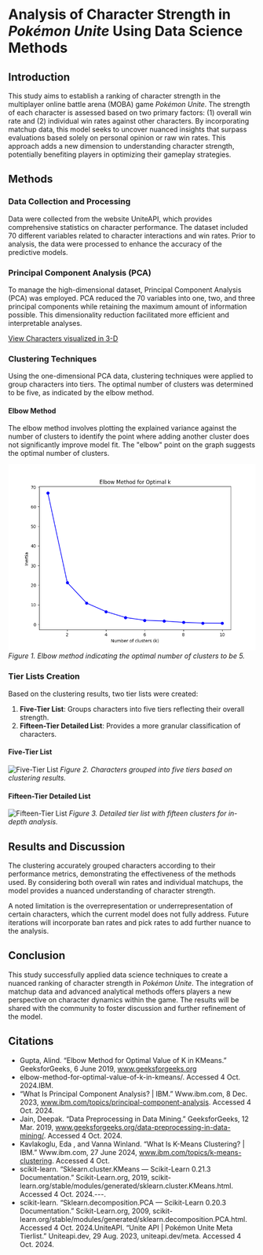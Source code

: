 # Analysis of Character Strength in *Pokémon Unite* Using Data Science Methods

## Introduction

This study aims to establish a ranking of character strength in the multiplayer online battle arena (MOBA) game *Pokémon Unite*. The strength of each character is assessed based on two primary factors: (1) overall win rate and (2) individual win rates against other characters. By incorporating matchup data, this model seeks to uncover nuanced insights that surpass evaluations based solely on personal opinion or raw win rates. This approach adds a new dimension to understanding character strength, potentially benefiting players in optimizing their gameplay strategies.

## Methods

### Data Collection and Processing

Data were collected from the website UniteAPI, which provides comprehensive statistics on character performance. The dataset included 70 different variables related to character interactions and win rates. Prior to analysis, the data were processed to enhance the accuracy of the predictive models.

### Principal Component Analysis (PCA)

To manage the high-dimensional dataset, Principal Component Analysis (PCA) was employed. PCA reduced the 70 variables into one, two, and three principal components while retaining the maximum amount of information possible. This dimensionality reduction facilitated more efficient and interpretable analyses.

[View Characters visualized in 3-D](https://jaylon-nelson-sellers.github.io/Pokemon-Unite-Data-Analysis/)

### Clustering Techniques

Using the one-dimensional PCA data, clustering techniques were applied to group characters into tiers. The optimal number of clusters was determined to be five, as indicated by the elbow method.

#### Elbow Method

The elbow method involves plotting the explained variance against the number of clusters to identify the point where adding another cluster does not significantly improve model fit. The "elbow" point on the graph suggests the optimal number of clusters.

![Elbow Method Graph](/Results/1d_elbow_graph.png)
*Figure 1. Elbow method indicating the optimal number of clusters to be 5.*

### Tier Lists Creation

Based on the clustering results, two tier lists were created:

1. **Five-Tier List**: Groups characters into five tiers reflecting their overall strength.
2. **Fifteen-Tier Detailed List**: Provides a more granular classification of characters.

#### Five-Tier List

![Five-Tier List](/Results/tier_list_5_clusters.png)
*Figure 2. Characters grouped into five tiers based on clustering results.*

#### Fifteen-Tier Detailed List

![Fifteen-Tier List](/Results/tier_list_15_clusters.png)
*Figure 3. Detailed tier list with fifteen clusters for in-depth analysis.*

## Results and Discussion

The clustering accurately grouped characters according to their performance metrics, demonstrating the effectiveness of the methods used. By considering both overall win rates and individual matchups, the model provides a nuanced understanding of character strength.

A noted limitation is the overrepresentation or underrepresentation of certain characters, which the current model does not fully address. Future iterations will incorporate ban rates and pick rates to add further nuance to the analysis.

## Conclusion

This study successfully applied data science techniques to create a nuanced ranking of character strength in *Pokémon Unite*. The integration of matchup data and advanced analytical methods offers players a new perspective on character dynamics within the game. The results will be shared with the community to foster discussion and further refinement of the model.

## Citations
- Gupta, Alind. “Elbow Method for Optimal Value of K in KMeans.” GeeksforGeeks, 6 June 2019, www.geeksforgeeks.org
- elbow-method-for-optimal-value-of-k-in-kmeans/. Accessed 4 Oct. 2024.IBM. 
- “What Is Principal Component Analysis? | IBM.” Www.ibm.com, 8 Dec. 2023, www.ibm.com/topics/principal-component-analysis. Accessed 4 Oct. 2024.
- Jain, Deepak. “Data Preprocessing in Data Mining.” GeeksforGeeks, 12 Mar. 2019, www.geeksforgeeks.org/data-preprocessing-in-data-mining/. Accessed 4 Oct. 2024.
- Kavlakoglu, Eda , and Vanna Winland. “What Is K-Means Clustering? | IBM.” Www.ibm.com, 27 June 2024, www.ibm.com/topics/k-means-clustering. Accessed 4 Oct. 
- scikit-learn. “Sklearn.cluster.KMeans — Scikit-Learn 0.21.3 Documentation.” Scikit-Learn.org, 2019, scikit-learn.org/stable/modules/generated/sklearn.cluster.KMeans.html. Accessed 4 Oct. 2024.---. 
- scikit-learn. “Sklearn.decomposition.PCA — Scikit-Learn 0.20.3 Documentation.” Scikit-Learn.org, 2009, scikit-learn.org/stable/modules/generated/sklearn.decomposition.PCA.html. Accessed 4 Oct. 2024.UniteAPI. “Unite API | Pokémon Unite Meta Tierlist.” Uniteapi.dev, 29 Aug. 2023, uniteapi.dev/meta. Accessed 4 Oct. 2024.